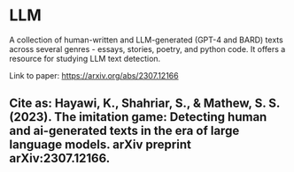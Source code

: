 # LLM
A collection of human-written and LLM-generated (GPT-4 and BARD) texts across several genres - essays, stories, poetry, and python code. It offers a resource for studying LLM text detection.

Link to paper: https://arxiv.org/abs/2307.12166

## Cite as: Hayawi, K., Shahriar, S., & Mathew, S. S. (2023). The imitation game: Detecting human and ai-generated texts in the era of large language models. arXiv preprint arXiv:2307.12166.
